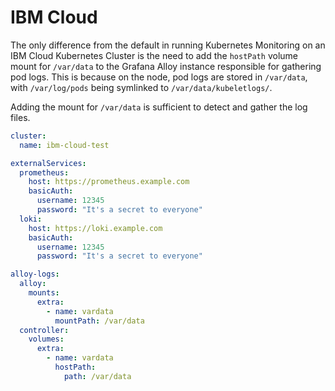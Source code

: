 # IBM Cloud

The only difference from the default in running Kubernetes Monitoring on an IBM Cloud Kubernetes Cluster is the need to
add the `hostPath` volume mount for `/var/data` to the Grafana Alloy instance responsible for gathering pod logs. This is
because on the node, pod logs are stored in `/var/data`, with `/var/log/pods` being symlinked
to `/var/data/kubeletlogs/`.

Adding the mount for `/var/data` is sufficient to detect and gather the log files.

```yaml
cluster:
  name: ibm-cloud-test

externalServices:
  prometheus:
    host: https://prometheus.example.com
    basicAuth:
      username: 12345
      password: "It's a secret to everyone"
  loki:
    host: https://loki.example.com
    basicAuth:
      username: 12345
      password: "It's a secret to everyone"

alloy-logs:
  alloy:
    mounts:
      extra:
        - name: vardata
          mountPath: /var/data
  controller:
    volumes:
      extra:
        - name: vardata
          hostPath:
            path: /var/data
```
